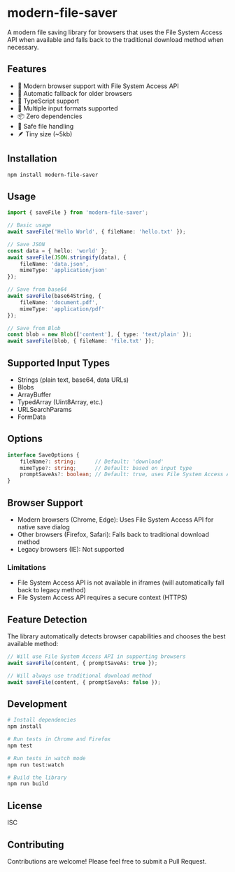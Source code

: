 # modern-file-saver

A modern file saving library for browsers that uses the File System Access API when available and falls back to the traditional download method when necessary.

## Features

- 🚀 Modern browser support with File System Access API
- 🔄 Automatic fallback for older browsers
- 💪 TypeScript support
- 🎯 Multiple input formats supported
- 📦 Zero dependencies
- 🔐 Safe file handling
- 🪶 Tiny size (~5kb)

## Installation

```bash
npm install modern-file-saver
```

## Usage

```typescript
import { saveFile } from 'modern-file-saver';

// Basic usage
await saveFile('Hello World', { fileName: 'hello.txt' });

// Save JSON
const data = { hello: 'world' };
await saveFile(JSON.stringify(data), {
    fileName: 'data.json',
    mimeType: 'application/json'
});

// Save from base64
await saveFile(base64String, {
    fileName: 'document.pdf',
    mimeType: 'application/pdf'
});

// Save from Blob
const blob = new Blob(['content'], { type: 'text/plain' });
await saveFile(blob, { fileName: 'file.txt' });
```

## Supported Input Types

- Strings (plain text, base64, data URLs)
- Blobs
- ArrayBuffer
- TypedArray (Uint8Array, etc.)
- URLSearchParams
- FormData

## Options

```typescript
interface SaveOptions {
    fileName?: string;      // Default: 'download'
    mimeType?: string;      // Default: based on input type
    promptSaveAs?: boolean; // Default: true, uses File System Access API when available
}
```

## Browser Support

- Modern browsers (Chrome, Edge): Uses File System Access API for native save dialog
- Other browsers (Firefox, Safari): Falls back to traditional download method
- Legacy browsers (IE): Not supported

### Limitations

- File System Access API is not available in iframes (will automatically fall back to legacy method)
- File System Access API requires a secure context (HTTPS)

## Feature Detection

The library automatically detects browser capabilities and chooses the best available method:

```typescript
// Will use File System Access API in supporting browsers
await saveFile(content, { promptSaveAs: true });

// Will always use traditional download method
await saveFile(content, { promptSaveAs: false });
```

## Development

```bash
# Install dependencies
npm install

# Run tests in Chrome and Firefox
npm test

# Run tests in watch mode
npm run test:watch

# Build the library
npm run build
```

## License

ISC

## Contributing

Contributions are welcome! Please feel free to submit a Pull Request.